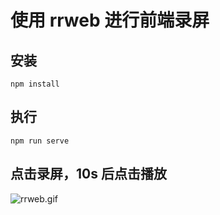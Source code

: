 # 使用 rrweb 进行前端录屏

## 安装

```
npm install
```

## 执行

```
npm run serve
```

## 点击录屏，10s 后点击播放

![rrweb.gif](https://p9-juejin.byteimg.com/tos-cn-i-k3u1fbpfcp/38cdab10c7614429886194de47ab0391~tplv-k3u1fbpfcp-watermark.image?)
